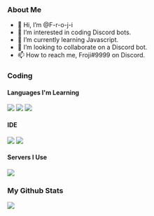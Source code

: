 ### About Me
- 👋 Hi, I’m @F-r-o-j-i
- 👀 I’m interested in coding Discord bots.
- 🌱 I’m currently learning Javascript.
- 💞️ I’m looking to collaborate on a Discord bot.
- 📫 How to reach me, Froji#9999 on Discord.

### Coding 

#### Languages I'm Learning
![](https://camo.githubusercontent.com/7d7b100e379663ee40a20989e6c61737e6396c1dafc3a7c6d2ada8d4447eb0e4/68747470733a2f2f696d672e736869656c64732e696f2f62616467652f6e6f64652e6a732d3644413535463f7374796c653d666f722d7468652d6261646765266c6f676f3d6e6f64652e6a73266c6f676f436f6c6f723d7768697465)
![](https://user-images.githubusercontent.com/92017633/136295019-5f5e8249-a014-49b7-89ee-61041453f00a.png)
![](https://camo.githubusercontent.com/aeddc848275a1ffce386dc81c04541654ca07b2c43bbb8ad251085c962672aea/68747470733a2f2f696d672e736869656c64732e696f2f62616467652f6a6176617363726970742d2532333332333333302e7376673f7374796c653d666f722d7468652d6261646765266c6f676f3d6a617661736372697074266c6f676f436f6c6f723d253233463744463145)

#### IDE
![](https://camo.githubusercontent.com/304dd09de5d554e98571a564abf04d0b8e3d9463f7c7f66398639722d81a5a37/68747470733a2f2f696d672e736869656c64732e696f2f62616467652f7375626c696d655f746578742d2532333537353735372e7376673f7374796c653d666f722d7468652d6261646765266c6f676f3d7375626c696d652d74657874266c6f676f436f6c6f723d696d706f7274616e74)
![](https://camo.githubusercontent.com/a0484e6383e852e622da1e934b7724921ab9b69d69246d90f899424b01f6deb1/68747470733a2f2f696d672e736869656c64732e696f2f62616467652f56697375616c25323053747564696f253230436f64652d3030373864372e7376673f7374796c653d666f722d7468652d6261646765266c6f676f3d76697375616c2d73747564696f2d636f6465266c6f676f436f6c6f723d7768697465)

#### Servers I Use
![](https://camo.githubusercontent.com/d18f98a93a8ca015503870e592f96dbdf86f41048e9de1fbbbd4b2dcc7c456b1/68747470733a2f2f696d672e736869656c64732e696f2f62616467652f6865726f6b752d2532333433303039382e7376673f7374796c653d666f722d7468652d6261646765266c6f676f3d6865726f6b75266c6f676f436f6c6f723d7768697465)


### My Github Stats

![](https://github-readme-stats.vercel.app/api/?username=F-r-o-j-i&count_private=true&theme=tokyonight&showicons=true)





